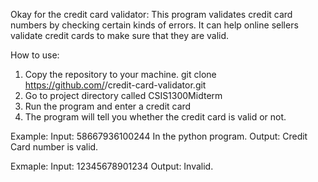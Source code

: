 Okay for the credit card validator:
This program validates credit card numbers by checking certain kinds of errors. It can help online sellers validate credit cards to make sure that they are valid.

How to use:
1. Copy the repository to your machine.
git clone https://github.com/<dakotarobinson>/credit-card-validator.git
2. Go to project directory called CSIS1300Midterm
3. Run the program and enter a credit card
4. The program will tell you whether the credit card is valid or not.




Example:
Input: 58667936100244
In the python program. 
Output: Credit Card number is valid. 


Exmaple:
Input: 12345678901234
Output: Invalid. 
